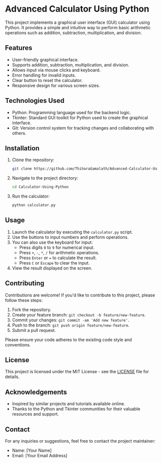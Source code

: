 # Advanced Calculator Using Python

This project implements a graphical user interface (GUI) calculator using Python. It provides a simple and intuitive way to perform basic arithmetic operations such as addition, subtraction, multiplication, and division.

## Features

- User-friendly graphical interface.
- Supports addition, subtraction, multiplication, and division.
- Allows input via mouse clicks and keyboard.
- Error handling for invalid inputs.
- Clear button to reset the calculator.
- Responsive design for various screen sizes.

## Technologies Used

- Python: Programming language used for the backend logic.
- Tkinter: Standard GUI toolkit for Python used to create the graphical interface.
- Git: Version control system for tracking changes and collaborating with others.

## Installation

1. Clone the repository:

    ```bash
    git clone https://github.com/ThiharaGamalath/Advanced-Calculator-Using-Python.git
    ```

2. Navigate to the project directory:

    ```bash
    cd Calculator-Using-Python
    ```

3. Run the calculator:

    ```bash
    python calculator.py
    ```

## Usage

1. Launch the calculator by executing the `calculator.py` script.
2. Use the buttons to input numbers and perform operations.
3. You can also use the keyboard for input:
   - Press digits `0` to `9` for numerical input.
   - Press `+`, `-`, `*`, `/` for arithmetic operations.
   - Press `Enter` or `=` to calculate the result.
   - Press `C` or `Escape` to clear the input.
4. View the result displayed on the screen.

## Contributing

Contributions are welcome! If you'd like to contribute to this project, please follow these steps:

1. Fork the repository.
2. Create your feature branch: `git checkout -b feature/new-feature`.
3. Commit your changes: `git commit -am 'Add new feature'`.
4. Push to the branch: `git push origin feature/new-feature`.
5. Submit a pull request.

Please ensure your code adheres to the existing code style and conventions.

## License

This project is licensed under the MIT License - see the [LICENSE](LICENSE) file for details.

## Acknowledgements

- Inspired by similar projects and tutorials available online.
- Thanks to the Python and Tkinter communities for their valuable resources and support.

## Contact

For any inquiries or suggestions, feel free to contact the project maintainer:
- Name: [Your Name]
- Email: [Your Email Address]

